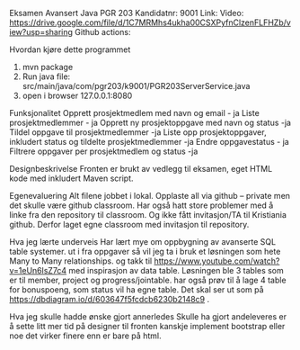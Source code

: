 Eksamen Avansert Java PGR 203 Kandidatnr: 9001
Link:
Video: https://drive.google.com/file/d/1C7MRMhs4ukha00CSXPyfnClzenFLFHZb/view?usp=sharing
Github actions: 

Hvordan kjøre dette programmet
1. mvn package
2. Run java file:  src/main/java/com/pgr203/k9001/PGR203ServerService.java
3. open i browser 127.0.0.1:8080 

Funksjonalitet
Opprett prosjektmedlem med navn og email - ja
Liste prosjektmedlemmer - ja
Opprett ny prosjektoppgave med navn og status -ja 
Tildel oppgave til prosjektmedlemmer -ja
Liste opp prosjektoppgaver, inkludert status og tildelte prosjektmedlemmer -ja
Endre oppgavestatus - ja
Filtrere oppgaver per prosjektmedlem og status -ja

Designbeskrivelse
Fronten er brukt av vedlegg til eksamen, eget HTML kode med inkludert Maven script. 

Egenevaluering
Alt filene jobbet i lokal. Opplaste all via github – private men det skulle være github classroom.
Har også hatt store problemer med å linke fra den repository til classroom. Og ikke fått invitasjon/TA til Kristiania github. Derfor laget egne classroom med invitasjon til repository.

Hva jeg lærte underveis
Har lært mye om oppbygning av avanserte SQL table systemer. 
ut i fra oppgaver så vil jeg ta i bruk et løsningen som hete Many to Many relationships.
og takk til https://www.youtube.com/watch?v=1eUn6lsZ7c4 med inspirasjon av data table.
Løsningen ble 3 tables som er til member, project og progress/jointable.
har også prøv til å lage 4 table for bonuspoeng, som status vil ha egne table. Det skal ser ut som på https://dbdiagram.io/d/603647f5fcdcb6230b2148c9 .

Hva jeg skulle hadde ønske gjort annerledes
Skulle ha gjort andeleveres er å sette litt mer tid på designer til fronten kanskje implement bootstrap eller noe det virker finere enn er bare på html. 
